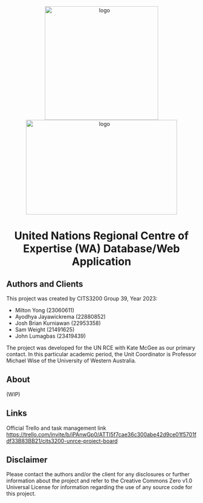 <div class="header" align="center">
  <img src="https://www.universitiesaustralia.edu.au/wp-content/uploads/2019/06/UWA-300x300.png" alt="logo" align="center" width="300" height="300"/>
  <img src="http://www.rcenetwork.org/portal/sites/default/files/transparent_colour_rce_logo.png" alt="logo" align="center" width="400" height="250"/>
  <h1 align="center">United Nations Regional Centre of Expertise (WA) Database/Web Application</h1>
</div>


## Authors and Clients
This project was created by CITS3200 Group 39, Year 2023: 
  - Milton Yong (23060611)
  - Ayodhya Jayawickrema (22880852)
  - Josh Brian Kurniawan (22953358)
  - Sam Weight (21491625)
  - John Lumagbas (23419439)

The project was developed for the UN RCE with Kate McGee as our primary contact. 
In this particular academic period, the Unit Coordinator is Professor Michael Wise of the University of Western Australia. 

## About
(WIP)


## Links
Official Trello and task management link https://trello.com/invite/b/iPAnwGp0/ATTI5f7cae36c300abe42d9ce01f5701fdf33B83BB21/cits3200-unrce-project-board



## Disclaimer
Please contact the authors and/or the client for any disclosures or further information about the project and refer to the Creative Commons Zero v1.0 Universal License for information regarding the use of any source code for
this project.
